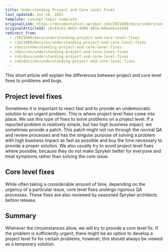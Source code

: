 ```yaml
---
title: Understanding Project and Core Level Fixes
last_updated: Jun 16, 2021
template: concept-topic-template
originalLink: https://documentation.spryker.com/2021080/docs/understanding-project-and-core-level-fixes
originalArticleId: cbc63cb1-4eb5-4d96-903a-b0eade141458
redirect_from:
  - /2021080/docs/understanding-project-and-core-level-fixes
  - /2021080/docs/en/understanding-project-and-core-level-fixes
  - /docs/understanding-project-and-core-level-fixes
  - /docs/en/understanding-project-and-core-level-fixes
  - /v6/docs/understanding-project-and-core-level-fixes
  - /v6/docs/en/understanding-project-and-core-level-fixes
---
```


This short article will explain the differences between project and core level fixes to problems and bugs.

## Project level fixes

Sometimes it is important to react fast and to provide an undemocratic solution to an urgent problem. This is where project level fixes come into place. We use this type of fixes to solve problems on a project level. If a reported problem is relatively simple, but has high business impact, we sometimes provide a patch. This patch might not run through the normal QA and review processes and has the singular purpose of solving a problem with high business impact as fast as possible and buy the time necessary to provide a proper solution.
We also usually try to avoid project level fixes where possible, because they do not make Spryker better for everyone and treat symptoms rather than solving the core issue.

## Core level fixes

While often taking a considerable amount of time, depending on the urgency of a particular issue, core level fixes undergo rigorous QA processes. These fixes are also reviewed by seasoned Spryker architects before release.

## Summary

Wherever the circumstances allow, we will try to provide a core level fix. If the problem is sufficiently urgent, there might be an option to develop a project level fix for certain problems, however, this should always be viewed as a temporary solution.
